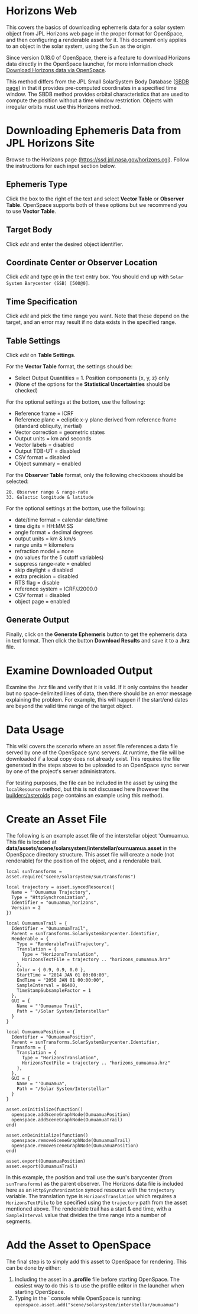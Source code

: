 # Horizons Web
This covers the basics of downloading ephemeris data for a solar system object from JPL Horizons web page in the proper format for OpenSpace, and then configuring a renderable asset for it. This document only applies to an object in the solar system, using the Sun as the origin.

Since version 0.18.0 of OpenSpace, there is a feature to download Horizons data directly in the OpenSpace launcher, for more information check [Download Horizons data via OpenSpace](horizons-gui).

This method differs from the JPL Small SolarSystem Body Database ([SBDB page](sbdb)) in that it provides pre-computed coordinates in a specified time window. The SBDB method provides orbital characteristics that are used to compute the position without a time window restriction. Objects with irregular orbits must use this Horizons method.

# Downloading Ephemeris Data from JPL Horizons Site
Browse to the Horizons page (https://ssd.jpl.nasa.gov/horizons.cgi). Follow the instructions for each input section below.

## Ephemeris Type
Click the box to the right of the text and select **Vector Table** or **Observer Table**. OpenSpace supports both of these options but we recommend you to use **Vector Table**.

## Target Body
Click *edit* and enter the desired object identifier.

## Coordinate Center or Observer Location
Click *edit* and type `@0` in the text entry box. You should end up with `Solar System Barycenter (SSB) [500@0]`.

## Time Specification
Click *edit* and pick the time range you want. Note that these depend on the target, and an error may result if no data exists in the specified range.

## Table Settings
Click *edit* on **Table Settings**.

For the **Vector Table** format, the settings should be:

- Select Output Quantities = 1. Position components {x, y, z} only
- (None of the options for the __Statistical Uncertainties__ should be checked)

For the optional settings at the bottom, use the following:

- Reference frame = ICRF
- Reference plane = ecliptic x-y plane derived from reference frame (standard obliquity, inertial)
- Vector correction = geometric states
- Output units = km and seconds
- Vector labels = disabled
- Output TDB-UT = disabled
- CSV format = disabled
- Object summary = enabled

For the **Observer Table** format, only the following checkboxes should be selected:
```
20. Observer range & range-rate
33. Galactic longitude & latitude
```
For the optional settings at the bottom, use the following:

- date/time format = calendar date/time
- time digits = HH:MM:SS
- angle format = decimal degrees
- output units = km & km/s
- range units = kilometers
- refraction model = none
- (no values for the 5 cutoff variables)
- suppress range-rate = enabled
- skip daylight = disabled
- extra precision = disabled
- RTS flag = disable
- reference system = ICRF/J2000.0
- CSV format = disabled
- object page = enabled

## Generate Output
Finally, click on the **Generate Ephemeris** button to get the ephemeris data in text format. Then click the button **Download Results** and save it to a **.hrz** file.

# Examine Downloaded Output
Examine the .hrz file and verify that it is valid. If it only contains the header but no space-delimited lines of data, then there should be an error message explaining the problem. For example, this will happen if the start/end dates are beyond the valid time range of the target object.

# Data Usage
This wiki covers the scenario where an asset file references a data file served by one of the OpenSpace sync servers. At runtime, the file will be downloaded if a local copy does not already exist. This requires the file generated in the steps above to be uploaded to an OpenSpace sync server by one of the project's server administrators.

For testing purposes, the file can be included in the asset by using the `localResource` method, but this is not discussed here (however the [builders/asteroids](asteroids) page contains an example using this method).

# Create an Asset File
The following is an example asset file of the interstellar object 'Oumuamua. This file is located at **data/assets/scene/solarsystem/interstellar/oumuamua.asset** in the OpenSpace directory structure. This asset file will create a node (not renderable) for the position of the object, and a renderable trail.
```
local sunTransforms = asset.require("scene/solarsystem/sun/transforms")

local trajectory = asset.syncedResource({
  Name = "'Oumuamua Trajectory",
  Type = "HttpSynchronization",
  Identifier = "oumuamua_horizons",
  Version = 2
})

local OumuamuaTrail = {
  Identifier = "OumuamuaTrail",
  Parent = sunTransforms.SolarSystemBarycenter.Identifier,
  Renderable = {
    Type = "RenderableTrailTrajectory",
    Translation = {
      Type = "HorizonsTranslation",
      HorizonsTextFile = trajectory .. "horizons_oumuamua.hrz"
    },
    Color = { 0.9, 0.9, 0.0 },
    StartTime = "2014 JAN 01 00:00:00",
    EndTime = "2050 JAN 01 00:00:00",
    SampleInterval = 86400,
    TimeStampSubsampleFactor = 1
  },
  GUI = {
    Name = "'Oumuamua Trail",
    Path = "/Solar System/Interstellar"
  }
}

local OumuamuaPosition = {
  Identifier = "OumuamuaPosition",
  Parent = sunTransforms.SolarSystemBarycenter.Identifier,
  Transform = {
    Translation = {
      Type = "HorizonsTranslation",
      HorizonsTextFile = trajectory .. "horizons_oumuamua.hrz"
    },
  },
  GUI = {
    Name = "'Oumuamua",
    Path = "/Solar System/Interstellar"
  }
}

asset.onInitialize(function()
  openspace.addSceneGraphNode(OumuamuaPosition)
  openspace.addSceneGraphNode(OumuamuaTrail)
end)

asset.onDeinitialize(function()
  openspace.removeSceneGraphNode(OumuamuaTrail)
  openspace.removeSceneGraphNode(OumuamuaPosition)
end)

asset.export(OumuamuaPosition)
asset.export(OumuamuaTrail)
```
In this example, the position and trail use the sun's barycenter (from `sunTransforms`) as the parent observer. The Horizons data file is included here as an `HttpSynchronization` synced resource with the `trajectory` variable. The translation type is `HorizonsTranslation` which requires a `HorizonsTextFile` to be specified using the `trajectory` path from the asset mentioned above. The renderable trail has a start & end time, with a `SampleInterval` value that divides the time range into a number of segments.

# Add the Asset to OpenSpace
The final step is to simply add this asset to OpenSpace for rendering. This can be done by either:
1. Including the asset in a **.profile** file before starting OpenSpace. The easiest way to do this is to use the profile editor in the launcher when starting OpenSpace.
2. Typing in the \` console while OpenSpace is running:
`openspace.asset.add("scene/solarsystem/interstellar/oumuamua")`
